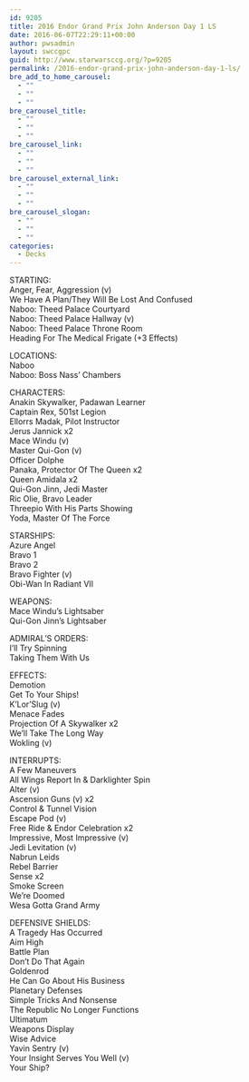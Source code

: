 ```yaml
---
id: 9205
title: 2016 Endor Grand Prix John Anderson Day 1 LS
date: 2016-06-07T22:29:11+00:00
author: pwsadmin
layout: swccgpc
guid: http://www.starwarsccg.org/?p=9205
permalink: /2016-endor-grand-prix-john-anderson-day-1-ls/
bre_add_to_home_carousel:
  - ""
  - ""
  - ""
bre_carousel_title:
  - ""
  - ""
  - ""
bre_carousel_link:
  - ""
  - ""
  - ""
bre_carousel_external_link:
  - ""
  - ""
  - ""
bre_carousel_slogan:
  - ""
  - ""
  - ""
categories:
  - Decks
---
```

STARTING:  
Anger, Fear, Aggression (v)  
We Have A Plan/They Will Be Lost And Confused  
Naboo: Theed Palace Courtyard  
Naboo: Theed Palace Hallway (v)  
Naboo: Theed Palace Throne Room  
Heading For The Medical Frigate (+3 Effects)

LOCATIONS:  
Naboo  
Naboo: Boss Nass&#8217; Chambers

CHARACTERS:  
Anakin Skywalker, Padawan Learner  
Captain Rex, 501st Legion  
Ellorrs Madak, Pilot Instructor  
Jerus Jannick x2  
Mace Windu (v)  
Master Qui-Gon (v)  
Officer Dolphe  
Panaka, Protector Of The Queen x2  
Queen Amidala x2  
Qui-Gon Jinn, Jedi Master  
Ric Olie, Bravo Leader  
Threepio With His Parts Showing  
Yoda, Master Of The Force

STARSHIPS:  
Azure Angel  
Bravo 1  
Bravo 2  
Bravo Fighter (v)  
Obi-Wan In Radiant VII

WEAPONS:  
Mace Windu&#8217;s Lightsaber  
Qui-Gon Jinn&#8217;s Lightsaber

ADMIRAL&#8217;S ORDERS:  
I&#8217;ll Try Spinning  
Taking Them With Us

EFFECTS:  
Demotion  
Get To Your Ships!  
K&#8217;Lor&#8217;Slug (v)  
Menace Fades  
Projection Of A Skywalker x2  
We&#8217;ll Take The Long Way  
Wokling (v)

INTERRUPTS:  
A Few Maneuvers  
All Wings Report In & Darklighter Spin  
Alter (v)  
Ascension Guns (v) x2  
Control & Tunnel Vision  
Escape Pod (v)  
Free Ride & Endor Celebration x2  
Impressive, Most Impressive (v)  
Jedi Levitation (v)  
Nabrun Leids  
Rebel Barrier  
Sense x2  
Smoke Screen  
We&#8217;re Doomed  
Wesa Gotta Grand Army

DEFENSIVE SHIELDS:  
A Tragedy Has Occurred  
Aim High  
Battle Plan  
Don&#8217;t Do That Again  
Goldenrod  
He Can Go About His Business  
Planetary Defenses  
Simple Tricks And Nonsense  
The Republic No Longer Functions  
Ultimatum  
Weapons Display  
Wise Advice  
Yavin Sentry (v)  
Your Insight Serves You Well (v)  
Your Ship?